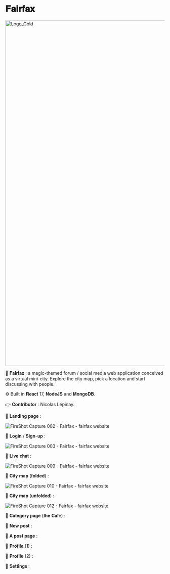 # 𝐅𝐚𝐢𝐫𝐟𝐚𝐱

<img width="1093" alt="Logo_Gold" src="https://user-images.githubusercontent.com/87578863/166494008-a7f25f7b-16f8-4d92-94f9-b8fe499d05ea.png">

💬 𝐅𝐚𝐢𝐫𝐟𝐚𝐱 : a magic-themed forum / social media web application conceived as a virtual mini-city. Explore the city map, pick a location and start discussing with people.

⚙️ Built in 𝐑𝐞𝐚𝐜𝐭 17, 𝐍𝐨𝐝𝐞𝐉𝐒 and 𝐌𝐨𝐧𝐠𝐨𝐃𝐁. 

👉 𝐂𝐨𝐧𝐭𝐫𝐢𝐛𝐮𝐭𝐨𝐫 : Nicolas Lépinay.

 
📸 𝐋𝐚𝐧𝐝𝐢𝐧𝐠 𝐩𝐚𝐠𝐞 :

![FireShot Capture 002 - Fairfax - fairfax website](https://user-images.githubusercontent.com/87578863/166494331-616dd097-829d-4c3d-8297-848bfc83086c.png)
 
📸 𝐋𝐨𝐠𝐢𝐧 / 𝐒𝐢𝐠𝐧-𝐮𝐩 :

![FireShot Capture 003 - Fairfax - fairfax website](https://user-images.githubusercontent.com/87578863/166494211-277bfd9c-483c-4498-99dc-5ed9d724841c.png)

📸 𝐋𝐢𝐯𝐞 𝐜𝐡𝐚𝐭 :

![FireShot Capture 009 - Fairfax - fairfax website](https://user-images.githubusercontent.com/87578863/166494216-245db2f1-8c7f-4bb4-b97d-0d71f81009a7.png)

📸 𝐂𝐢𝐭𝐲 𝐦𝐚𝐩 (𝐟𝐨𝐥𝐝𝐞𝐝) :

![FireShot Capture 010 - Fairfax - fairfax website](https://user-images.githubusercontent.com/87578863/166494218-76f20264-eb7f-406c-ba98-7f9d9702d25c.png)

📸 𝐂𝐢𝐭𝐲 𝐦𝐚𝐩 (𝐮𝐧𝐟𝐨𝐥𝐝𝐞𝐝) :

![FireShot Capture 012 - Fairfax - fairfax website](https://user-images.githubusercontent.com/87578863/166494223-8a624239-e0cf-4131-b795-e8331271025b.png)

📸 𝐂𝐚𝐭𝐞𝐠𝐨𝐫𝐲 𝐩𝐚𝐠𝐞 (𝐭𝐡𝐞 𝐂𝐚𝐟é) :

📸 𝐍𝐞𝐰 𝐩𝐨𝐬𝐭 :

📸 𝐀 𝐩𝐨𝐬𝐭 𝐩𝐚𝐠𝐞 :

📸 𝐏𝐫𝐨𝐟𝐢𝐥𝐞 (1) :

📸 𝐏𝐫𝐨𝐟𝐢𝐥𝐞 (2) :

📸 𝐒𝐞𝐭𝐭𝐢𝐧𝐠𝐬 :








  
